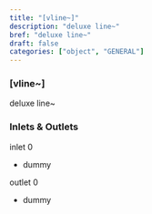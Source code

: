 ```yaml
---
title: "[vline~]"
description: "deluxe line~"
bref: "deluxe line~"
draft: false
categories: ["object", "GENERAL"]
---
```


### [vline~]

deluxe line~

### Inlets & Outlets

inlet 0

 - dummy

outlet 0

 - dummy
 
